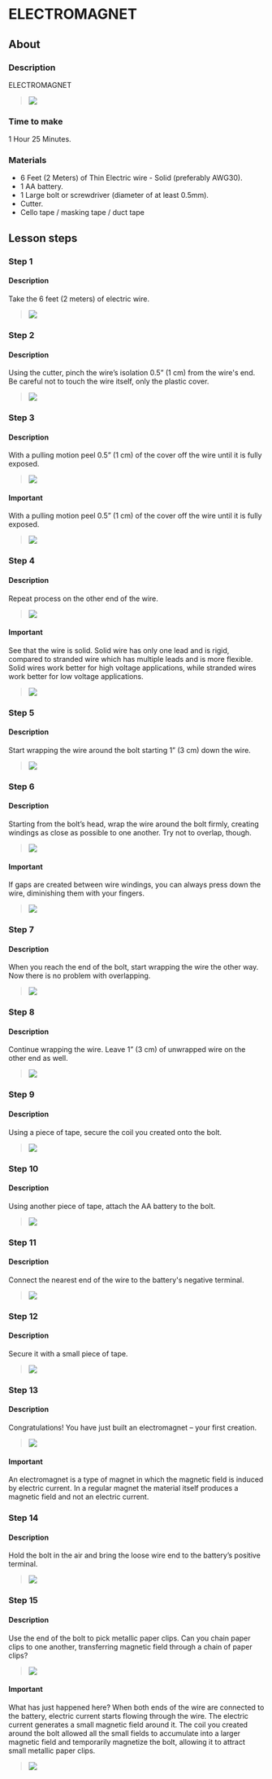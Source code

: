 # ELECTROMAGNET

## About

### Description

ELECTROMAGNET

> ![]([BASE]/courses/1-Inventions/Lesson1-Electromagnet/assets/image.jpg)

### Time to make

1 Hour 25 Minutes.

### Materials

- 6 Feet (2 Meters) of Thin Electric wire - Solid (preferably AWG30).
- 1 AA battery.
- 1 Large bolt or screwdriver (diameter of at least 0.5mm).
- Cutter.
- Cello tape / masking tape / duct tape

## Lesson steps

### Step 1

#### Description

Take the 6 feet (2 meters) of electric wire.

> ![]([BASE]/courses/1-Inventions/Lesson1-Electromagnet/assets/step1.jpg)

### Step 2

#### Description

Using the cutter, pinch the wire’s isolation 0.5” (1 cm) from the wire's end. Be careful not to touch the wire itself, only the plastic cover.

> ![]([BASE]/courses/1-Inventions/Lesson1-Electromagnet/assets/step2.jpg)

### Step 3

#### Description

With a pulling motion peel 0.5” (1 cm) of the cover off the wire until it is fully exposed.

> ![]([BASE]/courses/1-Inventions/Lesson1-Electromagnet/assets/step3.jpg)

#### Important

With a pulling motion peel 0.5” (1 cm) of the cover off the wire until it is fully exposed.

> ![]([BASE]/courses/1-Inventions/Lesson1-Electromagnet/assets/extra/step3/extra.jpg)

### Step 4

#### Description

Repeat process on the other end of the wire.

> ![]([BASE]/courses/1-Inventions/Lesson1-Electromagnet/assets/step4.jpg)

#### Important

See that the wire is solid. Solid wire has only one lead and is rigid, compared to stranded wire which has multiple leads and is more flexible. Solid wires work better for high voltage applications, while stranded wires work better for low voltage applications.

> ![]([BASE]/courses/1-Inventions/Lesson1-Electromagnet/assets/extra/step4/extra.jpg)

### Step 5

#### Description

Start wrapping the wire around the bolt starting 1” (3 cm) down the wire.

> ![]([BASE]/courses/1-Inventions/Lesson1-Electromagnet/assets/step5.jpg)

### Step 6

#### Description

Starting from the bolt’s head, wrap the wire around the bolt firmly, creating windings as close as possible to one another. Try not to overlap, though.

> ![]([BASE]/courses/1-Inventions/Lesson1-Electromagnet/assets/step6.jpg)

#### Important

If gaps are created between wire windings, you can always press down the wire, diminishing them with your fingers.

> ![]([BASE]/courses/1-Inventions/Lesson1-Electromagnet/assets/extra/step6/extra.jpg)

### Step 7

#### Description

When you reach the end of the bolt, start wrapping the wire the other way. Now there is no problem with overlapping.

> ![]([BASE]/courses/1-Inventions/Lesson1-Electromagnet/assets/step7.jpg)

### Step 8

#### Description

Continue wrapping the wire. Leave 1” (3 cm) of unwrapped wire on the other end as well.

> ![]([BASE]/courses/1-Inventions/Lesson1-Electromagnet/assets/step8.jpg)

### Step 9

#### Description

Using a piece of tape, secure the coil you created onto the bolt.

> ![]([BASE]/courses/1-Inventions/Lesson1-Electromagnet/assets/step9.jpg)

### Step 10

#### Description

Using another piece of tape, attach the AA battery to the bolt.

> ![]([BASE]/courses/1-Inventions/Lesson1-Electromagnet/assets/step10.jpg)

### Step 11

#### Description

Connect the nearest end of the wire to the battery's negative terminal.

> ![]([BASE]/courses/1-Inventions/Lesson1-Electromagnet/assets/step11.jpg)

### Step 12

#### Description

Secure it with a small piece of tape.

> ![]([BASE]/courses/1-Inventions/Lesson1-Electromagnet/assets/step12.jpg)

### Step 13

#### Description

Congratulations! You have just built an electromagnet – your first creation.

> ![]([BASE]/courses/1-Inventions/Lesson1-Electromagnet/assets/step13.jpg)

#### Important

An electromagnet is a type of magnet in which the magnetic field is induced by electric current. In a regular magnet the material itself produces a magnetic field and not an electric current.

### Step 14

#### Description

Hold the bolt in the air and bring the loose wire end to the battery’s positive terminal.

> ![]([BASE]/courses/1-Inventions/Lesson1-Electromagnet/assets/step14.jpg)

### Step 15

#### Description

Use the end of the bolt to pick metallic paper clips. Can you chain paper clips to one another, transferring magnetic field through a chain of paper clips?

> ![]([BASE]/courses/1-Inventions/Lesson1-Electromagnet/assets/step15.jpg)

#### Important

What has just happened here? When both ends of the wire are connected to the battery, electric current starts flowing through the wire. The electric current generates a small magnetic field around it. The coil you created around the bolt allowed all the small fields to accumulate into a larger magnetic field and temporarily magnetize the bolt, allowing it to attract small metallic paper clips.

> ![]([BASE]/courses/1-Inventions/Lesson1-Electromagnet/assets/extra/step15/extra.jpg)
